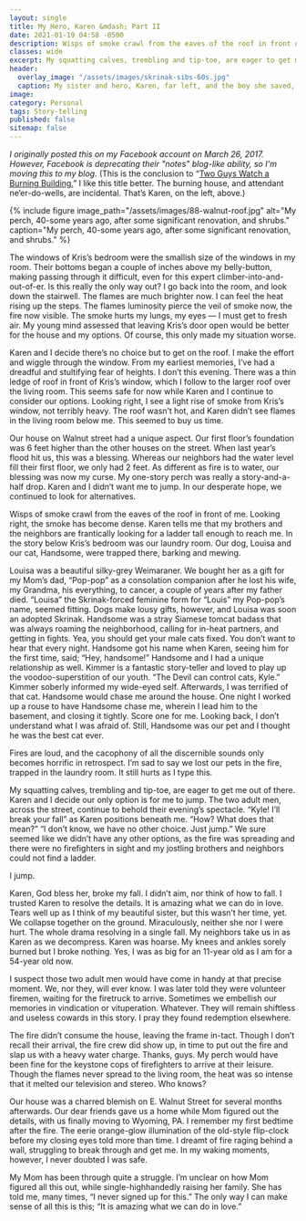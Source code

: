 ```yaml
---
layout: single
title: My Hero, Karen &mdash; Part II
date: 2021-01-19 04:58 -0500
description: Wisps of smoke crawl from the eaves of the roof in front of me.
classes: wide
excerpt: My squatting calves, trembling and tip-toe, are eager to get me out of there. Karen and I decide our only option is for me to jump.<br/><br/>The two adult men, across the street, continue to relish their evening’s spectacle.
header:
  overlay_image: "/assets/images/skrinak-sibs-60s.jpg"
  caption: My sister and hero, Karen, far left, and the boy she saved, far right, circa early 1960's
image: 
category: Personal
tags: Story-telling 
published: false
sitemap: false
---
```


*I originally posted this on my Facebook account on March 26, 2017. However, Facebook is deprecating their "notes" blog-like ability, so I'm moving this to my blog.* (This is the conclusion to “<a href="{{ site.baseurl }}/personal/two-guys-watch-a-burning-house/">Two Guys Watch a Burning Building.</a>” I like this title better. The burning house, and attendant ne’er-do-wells, are incidental. That’s Karen, on the left, above.)

{% include figure image_path="/assets/images/88-walnut-roof.jpg" alt="My perch, 40-some years ago, after some significant renovation, and shrubs." caption="My perch, 40-some years ago, after some significant renovation, and shrubs." %} 


The windows of Kris’s bedroom were the smallish size of the windows in my room. Their bottoms began a couple of inches above my belly-button, making passing through it difficult, even for this expert climber-into-and-out-of-er. Is this really the only way out? I go back into the room, and look down the stairwell. The flames are much brighter now. I can feel the heat rising up the steps. The flames luminosity pierce the veil of smoke now, the fire now visible. The smoke hurts my lungs, my eyes — I must get to fresh air. My young mind assessed that leaving Kris’s door open would be better for the house and my options. Of course, this only made my situation worse.

Karen and I decide there’s no choice but to get on the roof. I make the effort and wiggle through the window. From my earliest memories, I’ve had a dreadful and stultifying fear of heights. I don’t this evening. There was a thin ledge of roof in front of Kris’s window, which I follow to the larger roof over the living room. This seems safe for now while Karen and I continue to consider our options. Looking right, I see a light rise of smoke from Kris’s window, not terribly heavy. The roof wasn’t hot, and Karen didn’t see flames in the living room below me. This seemed to buy us time.

Our house on Walnut street had a unique aspect. Our first floor’s foundation was 6 feet higher than the other houses on the street. When last year’s flood hit us, this was a blessing. Whereas our neighbors had the water level fill their first floor, we only had 2 feet. As different as fire is to water, our blessing was now my curse. My one-story perch was really a story-and-a-half drop. Karen and I didn’t want me to jump. In our desperate hope, we continued to look for alternatives.

Wisps of smoke crawl from the eaves of the roof in front of me. Looking right, the smoke has become dense. Karen tells me that my brothers and the neighbors are frantically looking for a ladder tall enough to reach me. In the story below Kris’s bedroom was our laundry room. Our dog, Louisa and our cat, Handsome, were trapped there, barking and mewing.

Louisa was a beautiful silky-grey Weimaraner. We bought her as a gift for my Mom’s dad, “Pop-pop” as a consolation companion after he lost his wife, my Grandma, his everything, to cancer, a couple of years after my father died. “Louisa” the Skrinak-forced feminine form for “Louis” my Pop-pop’s name, seemed fitting. Dogs make lousy gifts, however, and Louisa was soon an adopted Skrinak. Handsome was a stray Siamese tomcat badass that was always roaming the neighborhood, calling for in-heat partners, and getting in fights. Yea, you should get your male cats fixed. You don’t want to hear that every night. Handsome got his name when Karen, seeing him for the first time, said; “Hey, handsome!” Handsome and I had a unique relationship as well. Kimmer is a fantastic story-teller and loved to play up the voodoo-superstition of our youth. “The Devil can control cats, Kyle.” Kimmer soberly informed my wide-eyed self. Afterwards, I was terrified of that cat. Handsome would chase me around the house. One night I worked up a rouse to have Handsome chase me, wherein I lead him to the basement, and closing it tightly. Score one for me. Looking back, I don’t understand what I was afraid of. Still, Handsome was our pet and I thought he was the best cat ever.

Fires are loud, and the cacophony of all the discernible sounds only becomes horrific in retrospect. I’m sad to say we lost our pets in the fire, trapped in the laundry room. It still hurts as I type this.

My squatting calves, trembling and tip-toe, are eager to get me out of there. Karen and I decide our only option is for me to jump. The two adult men, across the street, continue to behold their evening’s spectacle. “Kyle! I’ll break your fall” as Karen positions beneath me. “How? What does that mean?” “I don’t know, we have no other choice. Just jump.” We sure seemed like we didn’t have any other options, as the fire was spreading and there were no firefighters in sight and my jostling brothers and neighbors could not find a ladder.

I jump.

Karen, God bless her, broke my fall. I didn’t aim, nor think of how to fall. I trusted Karen to resolve the details. It is amazing what we can do in love. Tears well up as I think of my beautiful sister, but this wasn’t her time, yet. We collapse together on the ground. Miraculously, neither she nor I were hurt. The whole drama resolving in a single fall. My neighbors take us in as Karen as we decompress. Karen was hoarse. My knees and ankles sorely burned but I broke nothing. Yes, I was as big for an 11-year old as I am for a 54-year old now.

I suspect those two adult men would have come in handy at that precise moment. We, nor they, will ever know. I was later told they were volunteer firemen, waiting for the firetruck to arrive. Sometimes we embellish our memories in vindication or vituperation. Whatever. They will remain shiftless and useless cowards in this story. I pray they found redemption elsewhere.

The fire didn’t consume the house, leaving the frame in-tact. Though I don’t recall their arrival, the fire crew did show up, in time to put out the fire and slap us with a heavy water charge. Thanks, guys. My perch would have been fine for the keystone cops of firefighters to arrive at their leisure. Though the flames never spread to the living room, the heat was so intense that it melted our television and stereo. Who knows?

Our house was a charred blemish on E. Walnut Street for several months afterwards. Our dear friends gave us a home while Mom figured out the details, with us finally moving to Wyoming, PA. I remember my first bedtime after the fire. The eerie orange-glow illumination of the old-style flip-clock before my closing eyes told more than time. I dreamt of fire raging behind a wall, struggling to break through and get me. In my waking moments, however, I never doubted I was safe.

My Mom has been through quite a struggle. I’m unclear on how Mom figured all this out, while single-highhandedly raising her family. She has told me, many times, “I never signed up for this.” The only way I can make sense of all this is this; “It is amazing what we can do in love.”
